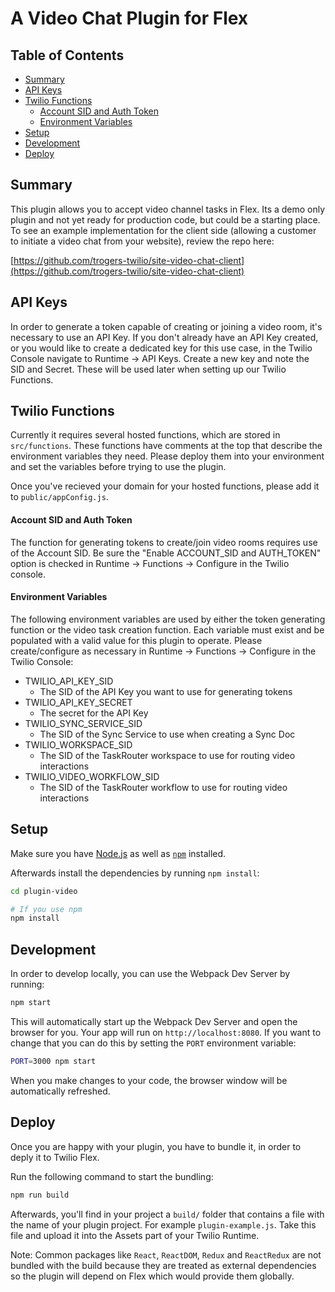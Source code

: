 # A Video Chat Plugin for Flex

## Table of Contents
* [Summary](#summary)  
* [API Keys](#api_keys)  
* [Twilio Functions](#twilio_functions)  
  * [Account SID and Auth Token](#account_sid_auth_token)  
  * [Environment Variables](#environment_variables)  
* [Setup](#setup)  
* [Development](#development)  
* [Deploy](#deploy)  

## <a name="summary" />Summary
This plugin allows you to accept video channel tasks in Flex. Its a demo only plugin and not yet ready for production code, but could be a starting place. To see an example implementation for the client side (allowing a customer to initiate a video chat from your website), review the repo here:

[https://github.com/trogers-twilio/site-video-chat-client](https://github.com/trogers-twilio/site-video-chat-client)

## <a name="api_keys" />API Keys
In order to generate a token capable of creating or joining a video room, it's necessary to use an API Key. If you don't already have an API Key created, or you would like to create a dedicated key for this use case, in the Twilio Console navigate to Runtime -> API Keys. Create a new key and note the SID and Secret. These will be used later when setting up our Twilio Functions.

## <a name="twilio_functions" />Twilio Functions
Currently it requires several hosted functions, which are stored in `src/functions`. These functions have comments at the top that describe the environment variables they need. Please deploy them into your environment and set the variables before trying to use the plugin.

Once you've recieved your domain for your hosted functions, please add it to `public/appConfig.js`.

#### <a name="account_sid_auth_token" />Account SID and Auth Token
The function for generating tokens to create/join video rooms requires use of the Account SID. Be sure the "Enable ACCOUNT_SID and AUTH_TOKEN" option is checked in Runtime -> Functions -> Configure in the Twilio console.

#### <a name="environment_variables" />Environment Variables
The following environment variables are used by either the token generating function or the video task creation function. Each variable must exist and be populated with a valid value for this plugin to operate. Please create/configure as necessary in Runtime -> Functions -> Configure in the Twilio Console:

* TWILIO_API_KEY_SID
  * The SID of the API Key you want to use for generating tokens
* TWILIO_API_KEY_SECRET
  * The secret for the API Key
* TWILIO_SYNC_SERVICE_SID
  * The SID of the Sync Service to use when creating a Sync Doc
* TWILIO_WORKSPACE_SID
  * The SID of the TaskRouter workspace to use for routing video interactions
* TWILIO_VIDEO_WORKFLOW_SID
  * The SID of the TaskRouter workflow to use for routing video interactions

## <a name="setup" />Setup

Make sure you have [Node.js](https://nodejs.org) as well as [`npm`](https://npmjs.com) installed.

Afterwards install the dependencies by running `npm install`:

```bash
cd plugin-video

# If you use npm
npm install
```
## <a name="development" />Development

In order to develop locally, you can use the Webpack Dev Server by running:

```bash
npm start
```

This will automatically start up the Webpack Dev Server and open the browser for you. Your app will run on `http://localhost:8080`. If you want to change that you can do this by setting the `PORT` environment variable:

```bash
PORT=3000 npm start
```

When you make changes to your code, the browser window will be automatically refreshed.

## <a name="deploy" />Deploy

Once you are happy with your plugin, you have to bundle it, in order to deply it to Twilio Flex.

Run the following command to start the bundling:

```bash
npm run build
```

Afterwards, you'll find in your project a `build/` folder that contains a file with the name of your plugin project. For example `plugin-example.js`. Take this file and upload it into the Assets part of your Twilio Runtime.

Note: Common packages like `React`, `ReactDOM`, `Redux` and `ReactRedux` are not bundled with the build because they are treated as external dependencies so the plugin will depend on Flex which would provide them globally.

